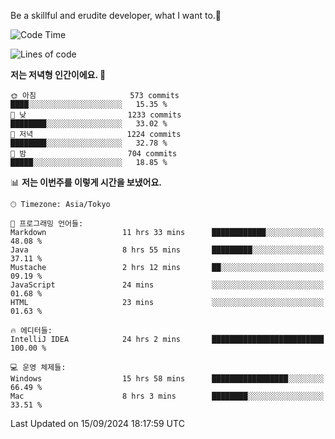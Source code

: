 Be a skillful and erudite developer, what I want to.👶

<!--START_SECTION:waka-->
![Code Time](http://img.shields.io/badge/Code%20Time-1%2C273%20hrs%202%20mins-blue)

![Lines of code](https://img.shields.io/badge/%EC%A0%80%EB%8A%94%20%EC%97%AC%ED%83%9C%EA%B9%8C%EC%A7%80%20-2.9%20million%20%EC%A4%84%EC%9D%98%20%EC%BD%94%EB%93%9C%EB%A5%BC%20%EC%9E%91%EC%84%B1%ED%96%88%EC%96%B4%EC%9A%94.-blue)

**저는 저녁형 인간이에요. 🦉** 

```text
🌞 아침                     573 commits         ████░░░░░░░░░░░░░░░░░░░░░   15.35 % 
🌆 낮　                     1233 commits        ████████░░░░░░░░░░░░░░░░░   33.02 % 
🌃 저녁                     1224 commits        ████████░░░░░░░░░░░░░░░░░   32.78 % 
🌙 밤　                     704 commits         █████░░░░░░░░░░░░░░░░░░░░   18.85 % 
```


📊 **저는 이번주를 이렇게 시간을 보냈어요.** 

```text
🕑︎ Timezone: Asia/Tokyo

💬 프로그래밍 언어들: 
Markdown                 11 hrs 33 mins      ████████████░░░░░░░░░░░░░   48.08 % 
Java                     8 hrs 55 mins       █████████░░░░░░░░░░░░░░░░   37.11 % 
Mustache                 2 hrs 12 mins       ██░░░░░░░░░░░░░░░░░░░░░░░   09.19 % 
JavaScript               24 mins             ░░░░░░░░░░░░░░░░░░░░░░░░░   01.68 % 
HTML                     23 mins             ░░░░░░░░░░░░░░░░░░░░░░░░░   01.63 % 

🔥 에디터들: 
IntelliJ IDEA            24 hrs 2 mins       █████████████████████████   100.00 % 

💻 운영 체제들: 
Windows                  15 hrs 58 mins      █████████████████░░░░░░░░   66.49 % 
Mac                      8 hrs 3 mins        ████████░░░░░░░░░░░░░░░░░   33.51 % 
```


 Last Updated on 15/09/2024 18:17:59 UTC
<!--END_SECTION:waka-->
